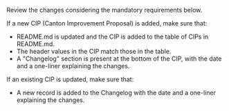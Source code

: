 Review the changes considering the mandatory requirements below.

If a new CIP (Canton Improvement Proposal) is added, make sure that:
- README.md is updated and the CIP is added to the table of CIPs in README.md.
- The header values in the CIP match those in the table.
- A "Changelog" section is present at the bottom of the CIP, with the date and a one-liner explaining the changes.

If an existing CIP is updated, make sure that:
- A new record is added to the Changelog with the date and a one-liner explaining the changes.
